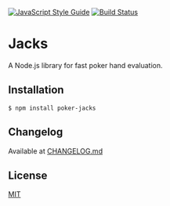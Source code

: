 [![JavaScript Style Guide](https://img.shields.io/badge/code_style-standard-brightgreen.svg)](https://standardjs.com)
[![Build Status](https://travis-ci.com/Cheran-Senthil/Jacks.js.svg?token=5TaxPzye68Ye2xzmwxJu&branch=master)](https://travis-ci.com/Cheran-Senthil/Jacks.js)

# Jacks
A Node.js library for fast poker hand evaluation.

## Installation

```
$ npm install poker-jacks
```

## Changelog

Available at [CHANGELOG.md](CHANGELOG.md)

## License

[MIT](LICENSE)
